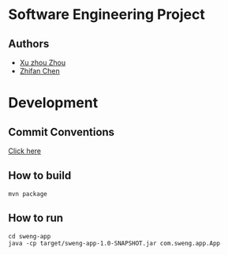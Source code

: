 # Software Engineering Project
## Authors
- [Xu zhou Zhou](https://github.com/zepoli)
- [Zhifan Chen](https://github.com/c3n21)

# Development
## Commit Conventions

[Click here](https://www.conventionalcommits.org/en/v1.0.0/)

## How to build
```
mvn package
```

## How to run
```
cd sweng-app
java -cp target/sweng-app-1.0-SNAPSHOT.jar com.sweng.app.App
```
